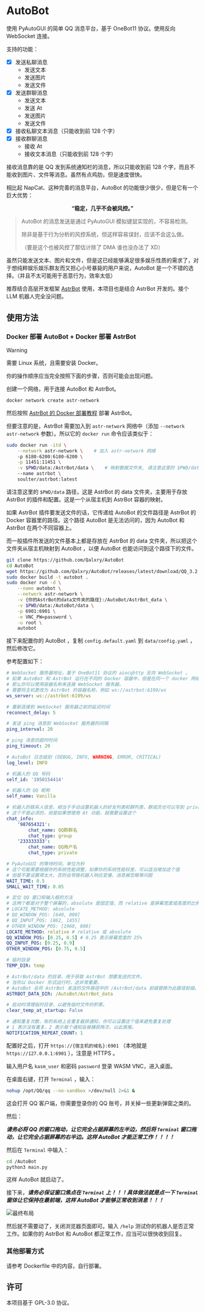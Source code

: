# AutoBot

使用 PyAutoGUI 的简单 QQ 消息平台，基于 OneBot11 协议。使用反向 WebSocket 连接。

支持的功能：

- [x] 发送私聊消息
   - 发送文本
   - 发送图片
   - 发送文件
- [x] 发送群聊消息
   - 发送文本
   - 发送 At
   - 发送图片
   - 发送文件
- [x] 接收私聊文本消息（只能收到前 128 个字）
- [x] 接收群聊消息
   - 接收 At
   - 接收文本消息（只能收到前 128 个字）

接收消息靠的是 QQ 发到系统通知栏的消息，所以只能收到前 128 个字，而且不能收到图片、文件等消息。虽然有点鸡肋，但是速度很快。

相比起 NapCat、这种完善的消息平台，AutoBot 的功能很少很少，但是它有一个巨大优势：

<p align='center'><b>“稳定，几乎不会被风控。”</b></p>

> AutoBot 的消息发送是通过 PyAutoGUI 模拟键鼠实现的，不容易检测。
>
> 除非是基于行为分析的风控系统，但这样容易误封，应该不会这么做。
>
>（要是这个也被风控了那估计除了 DMA 谁也没办法了 XD）

虽然只能发送文本、图片和文件，但是这已经能够满足很多娱乐性质的需求了，对于想纯粹娱乐娱乐群友而又担心小号暴毙的用户来说，AutoBot 是一个不错的选择。（并且不太可能用于恶意行为，效率太低）

推荐结合高层开发框架 [AstrBot](https://github.com/Soulter/AstrBot) 使用，本项目也是结合 AstrBot 开发的。接个 LLM 机器人完全没问题。

## 使用方法

### Docker 部署 AutoBot + Docker 部署 AstrBot

> [!WARNING]
>
> 需要 Linux 系统，且需要安装 Docker。
>
> 你的操作顺序应当完全按照下面的步骤，否则可能会出现问题。

创建一个网络，用于连接 AutoBot 和 AstrBot。

```bash
docker network create astr-network
```

然后按照 [AstrBot 的 Docker 部署教程](https://astrbot.soulter.top/deploy/astrbot/docker.html) 部署 AstrBot。

但要注意的是，AstrBot 需要加入到 `astr-network` 网络中（添加 `--network astr-network` 参数）。所以它的 `docker run` 命令应该类似于：

```bash
sudo docker run -itd \
    --network astr-network \    # 加入 astr-network 网络
    -p 6180-6200:6180-6200 \
    -p 11451:11451 \
    -v $PWD/data:/AstrBot/data \    # 映射数据文件夹, 请注意这里的 $PWD/data 路径, 后面 AutoBot 部署时会用到
    --name astrbot \
    soulter/astrbot:latest
```

请注意这里的 `$PWD/data` 路径，这是 AstrBot 的 data 文件夹，主要用于存放 AstrBot 的插件和配置。这是一个从宿主机到 AstrBot 容器的映射。

如果 AstrBot 插件要发送文件的话，它传递给 AutoBot 的文件路径是 AstrBot 的 Docker 容器里的路径。这个路径 AutoBot 是无法访问的，因为 AutoBot 和 AstrBot 在两个不同容器上。

而一般插件所发送的文件基本上都是存放在 AstrBot 的 data 文件夹，所以把这个文件夹从宿主机映射到 AutoBot ，以便 AutoBot 也能访问到这个路径下的文件。

```bash
git clone https://github.com/Qalxry/AutoBot
cd AutoBot
wget https://github.com/Qalxry/AutoBot/releases/latest/download/QQ_3.2.12_240927_amd64_01.deb -O ./bin/QQ_3.2.12_240927_amd64_01.deb
sudo docker build -t autobot .
sudo docker run -d \
    --name autobot \
    --network astr-network \
    -v {你的AstrBot的data文件夹的路径}:/AutoBot/AstrBot_data \
    -v $PWD/data:/AutoBot/data \
    -p 6901:6901 \
    -e VNC_PW=password \
    -u root \
    autobot
```

接下来配置你的 AutoBot ，复制 `config.default.yaml` 到 `data/config.yaml` ，然后修改它。

参考配置如下：

```yaml
# WebSocket 服务器地址，基于 OneBot11 协议的 aiocqhttp 反向 WebSocket 。
# 如果 AutoBot 和 AstrBot 运行在不同的 Docker 容器中，但是在同一个 docker 网络下，
# 那么你可以使用容器名称来连接 WebSocket 服务器。
# 需要将主机更改为 AstrBot 的容器名称，例如 ws://astrbot:6199/ws
ws_server: ws://astrbot:6199/ws

# 重新连接到 WebSocket 服务器之前的延迟时间
reconnect_delay: 5

# 发送 ping 消息到 WebSocket 服务器的间隔
ping_interval: 20

# ping 消息的超时时间
ping_timeout: 20

# AutoBot 日志级别 (DEBUG, INFO, WARNING, ERROR, CRITICAL)
log_level: INFO

# 机器人的 QQ 号码
self_id: '1950154414'

# 机器人的 QQ 昵称
self_name: Vanilla

# 机器人的联系人信息，相当于手动设置机器人的好友列表和群列表，群成员也可以写到 private 里
# 这个不是必须的，但是如果想使用 At 功能，就需要设置这个
chat_info:
    '987654321':
        chat_name: QQ群群名
        chat_type: group
    '233333333':
        chat_name: QQ用户名
        chat_type: private

# PyAutoGUI 的等待时间，单位为秒
# 这个可能需要根据你的系统性能调整，如果你的系统性能较差，可以适当增加这个值
# 但是不要设置得太大，否则会导致机器人响应变慢、消息被忽略等问题
WAIT_TIME: 0.5
SMALL_WAIT_TIME: 0.05

# 定位 QQ 窗口和输入框的方法
# 这两个都是对于整个屏幕的，absolute 是固定值，而 relative 是屏幕宽度或高度的比例
# LOCATE_METHOD: absolute
# QQ_WINDOW_POS: [640, 800]
# QQ_INPUT_POS: [862, 1455]
# OTHER_WINDOW_POS: [1960, 800]
LOCATE_METHOD: relative # relative 或 absolute
QQ_WINDOW_POS: [0.25, 0.5] # 0.25 表示屏幕宽度的 25%
QQ_INPUT_POS: [0.25, 0.9]
OTHER_WINDOW_POS: [0.75, 0.5]

# 临时目录
TEMP_DIR: temp

# AstrBot/data 的目录，用于获取 AstrBot 想要发送的文件。
# 当你以 Docker 形式运行时，这非常重要。
# AutoBot 会将 AstrBot 发送的文件路径中的 /AstrBot/data 前缀替换为此路径前缀。
ASTRBOT_DATA_DIR: /AutoBot/AstrBot_data

# 启动时清理临时目录，以避免临时文件的积累。
clear_temp_at_startup: False

# 通知重复次数，有的系统上会重复截获通知，你可以设置这个值来避免重复处理
# 1 表示没有重复，2 表示每个通知会被捕获两次，以此类推。
NOTIFICATION_REPEAT_COUNT: 1
```

配置好之后，打开 `https://{宿主机的域名}:6901` （本地就是 `https://127.0.0.1:6901` ），注意是 HTTPS 。

输入用户名 `kasm_user` 和密码 `password` 登录 WASM VNC，进入桌面。

在桌面右键，打开 `Terminal` ，输入：

```bash
nohup /opt/QQ/qq --no-sandbox >/dev/null 2>&1 &
```

这会打开 QQ 客户端，你需要登录你的 QQ 账号，并关掉一些更新弹窗之类的。

然后：

***请务必将 QQ 的窗口拖动，让它完全占据屏幕的左半边，然后将 `Terminal` 窗口拖动，让它完全占据屏幕的右半边。这样 AutoBot 才能正常工作！！！！***

然后在 `Terminal` 中输入：

```bash
cd /AutoBot
python3 main.py
```

这样 AutoBot 就启动了。

接下来，***请务必保证窗口焦点在 `Terminal` 上！！！具体做法就是点一下 `Terminal` 窗体让它保持在最前端，这样 AutoBot 才能够正常收到消息！！！***

![最终布局](./assets/image.png)

然后就不需要动了，关闭浏览器页面即可。输入 `/help` 测试你的机器人是否正常工作。如果你的 AstrBot 和 AutoBot 都正常工作，应当可以很快收到回复。

### 其他部署方式

请参考 Dockerfile 中的内容，自行部署。

## 许可

本项目基于 GPL-3.0 协议。
